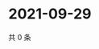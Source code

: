 # 2021-09-29

共 0 条

<!-- BEGIN WEIBO -->
<!-- 最后更新时间 Wed Sep 29 2021 16:00:30 GMT+0800 (China Standard Time) -->

<!-- END WEIBO -->
